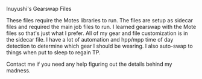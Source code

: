 Inuyushi's Gearswap Files

These files require the Motes libraries to run. The files are setup as sidecar files and required 
the main job files to run. I learned gearswap with the Mote files so that's just what I prefer. 
All of my gear and file customization is in the sidecar file. I have a lot of automation and
hpp/mpp time of day detection to determine which gear I should be wearing. I also auto-swap
to things when put to sleep to regain TP.

Contact me if you need any help figuring out the details behind my madness.